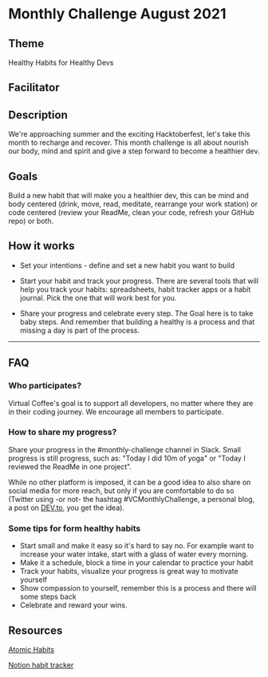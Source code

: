 # Monthly Challenge August 2021

## Theme

Healthy Habits for Healthy Devs

## Facilitator

## Description

We're approaching summer and the exciting Hacktoberfest, let's take this month to recharge and recover.
This month challenge is all about nourish our body, mind and spirit and give a step forward to become a healthier dev.

## Goals

Build a new habit that will make you a healthier dev, this can be mind and body centered (drink, move, read, meditate, rearrange your work station) or code centered (review your ReadMe, clean your code, refresh your GitHub repo) or both.

## How it works

- Set your intentions - define and set a new habit you want to build

- Start your habit and track your progress. There are several tools that will help you track your habits: spreadsheets, habit tracker apps or a habit journal. Pick the one that will work best for you.

- Share your progress and celebrate every step. The Goal here is to take baby steps. And remember that building a healthy is a process and that missing a day is part of the process.

---

## FAQ

### Who participates?

Virtual Coffee's goal is to support all developers, no matter where they are in their coding journey. We encourage all members to participate.

### How to share my progress?

Share your progress in the #monthly-challenge channel in Slack. Small progress is still progress, such as: "Today I did 10m of yoga" or "Today I reviewed the ReadMe in one project".

While no other platform is imposed, it can be a good idea to also share on social media for more reach, but only if you are comfortable to do so (Twitter using -or not- the hashtag #VCMonthlyChallenge, a personal blog, a post on [DEV.to](https://dev.to/), you get the idea).

### Some tips for form healthy habits

- Start small and make it easy so it's hard to say no. For example want to increase your water intake, start with a glass of water every morning.
- Make it a schedule, block a time in your calendar to practice your habit
- Track your habits, visualize your progress is great way to motivate yourself
- Show compassion to yourself, remember this is a process and there will some steps back
- Celebrate and reward your wins.

## Resources

[Atomic Habits](https://jamesclear.com/atomic-habits)

[Notion habit tracker](https://www.notion.so/58490c6abed4434289a86c6b3f802a68?v=006fa35bf496459395c0340db453fa07)
